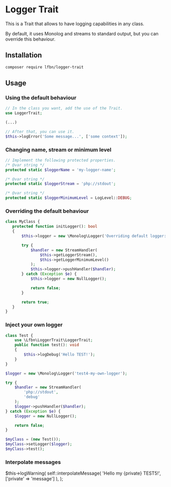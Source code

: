 # Logger Trait

This is a Trait that allows to have logging capabilities in any class.

By default, it uses Monolog and streams to standard output, but you can override this behaviour.

## Installation

```bash
composer require lfbn/logger-trait
```

## Usage

### Using the default behaviour

```php
// In the class you want, add the use of the Trait.
use LoggerTrait;

(...)

// After that, you can use it.
$this->logError('Some message...', ['some context']);
```

### Changing name, stream or minimum level

```php
// Implement the following protected properties.
/* @var string */
protected static $loggerName = 'my-logger-name';

/* @var string */
protected static $loggerStream = 'php://stdout';

/* @var string */
protected static $loggerMinimumLevel = LogLevel::DEBUG;
```

### Overriding the default behaviour

```php
class MyClass {
   protected function initLogger(): bool
   {
       $this->logger = new \Monolog\Logger('Overriding default logger: '.$this->getLoggerName());

       try {
           $handler = new StreamHandler(
               $this->getLoggerStream(),
               $this->getLoggerMinimumLevel()
           );
           $this->logger->pushHandler($handler);
       } catch (Exception $e) {
           $this->logger = new NullLogger();

           return false;
       }

       return true;
   }
}
```

### Inject your own logger

```php
class Test {
    use \Lfbn\LoggerTrait\LoggerTrait;
    public function test(): void
    {
        $this->logDebug('Hello TEST!');
    }
}

$logger = new \Monolog\Logger('test4-my-own-logger');

try {
    $handler = new StreamHandler(
        'php://stdout',
        'debug'
    );
    $logger->pushHandler($handler);
} catch (Exception $e) {
    $logger = new NullLogger();

    return false;
}

$myClass = (new Test());
$myClass->setLogger($logger);
$myClass->test();
```

### Interpolate messages

$this->logWarning(
            self::interpolateMessage(
                'Hello my {private} TEST5!',
                ['private' => 'message']
            ),
        );
